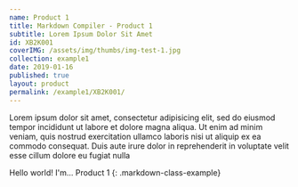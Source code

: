 ```yaml
---
name: Product 1
title: Markdown Compiler - Product 1
subtitle: Lorem Ipsum Dolor Sit Amet
id: XB2K001
coverIMG: /assets/img/thumbs/img-test-1.jpg
collection: example1
date: 2019-01-16
published: true
layout: product
permalink: /example1/XB2K001/
---
```


Lorem ipsum dolor sit amet, consectetur adipisicing elit, sed do eiusmod tempor incididunt ut labore et dolore magna aliqua. Ut enim ad minim veniam, quis nostrud exercitation ullamco laboris nisi ut aliquip ex ea commodo consequat. Duis aute irure dolor in reprehenderit in voluptate velit esse cillum dolore eu fugiat nulla



Hello world! I'm... Product 1
{: .markdown-class-example}

